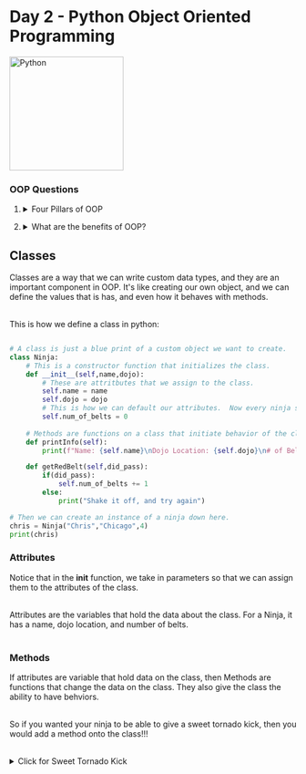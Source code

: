 # Day 2 - Python Object Oriented Programming

<img src="https://github.com/adion81/python_lectures/blob/master/assets/python.png" alt="Python" width="200px" > 

### OOP Questions

1. <details>
    <summary>Four Pillars of OOP</summary>
    <ul>
        <li>Encapsulation</li>
        <li>Abstraction</li>
        <li>Polymorphism</li>
        <li>Inheritance</li>
    </ul>
</details>

2. <details>
    <summary>What are the benefits of OOP?</summary>
    <ul>
        <li>Resuability</li>
        <li>Simplicity</li>
        <li>Easily Maintainable</li>
        <li>Security for Class Variables</li>
    </ul>
</details>


## Classes

Classes are a way that we can write custom data types, and they are an important component in OOP.  It's like creating our own object, and we can define the values that is has, and even how it behaves with methods.<br>
<br>

This is how we define a class in python:

```py

# A class is just a blue print of a custom object we want to create.
class Ninja:
    # This is a constructor function that initializes the class.
    def __init__(self,name,dojo):
        # These are attritbutes that we assign to the class.
        self.name = name
        self.dojo = dojo
        # This is how we can default our attributes.  Now every ninja starts with 0 belts.
        self.num_of_belts = 0
    
    # Methods are functions on a class that initiate behavior of the class
    def printInfo(self):
        print(f"Name: {self.name}\nDojo Location: {self.dojo}\n# of Belts: {self.num_of_belts}")

    def getRedBelt(self,did_pass):
        if(did_pass):
            self.num_of_belts += 1
        else:
            print("Shake it off, and try again")

# Then we can create an instance of a ninja down here.
chris = Ninja("Chris","Chicago",4)
print(chris)
```

### Attributes

Notice that in the __init__ function, we take in parameters so that we can assign them to the attributes of the class.<br>
<br>

Attributes are the variables that hold the data about the class.  For a Ninja, it has a name, dojo location, and number of belts.<br>
<br>


### Methods

If attributes are variable that hold data on the class, then Methods are functions that change the data on the class.  They also give the class the ability to have behviors.<br>
<br>

So if you wanted your ninja to be able to give a sweet tornado kick, then you would add a method onto the class!!!<br>
<br>

<details>
    <summary>Click for Sweet Tornado Kick</summary>
    <img src="https://github.com/adion81/python_lectures/blob/master/assets/chuck.jpg" alt="Tornado Kick" width="900px" >
</details>




